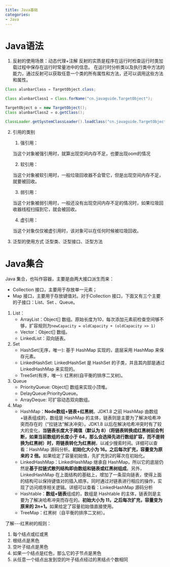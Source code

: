 ```yaml
---
title: Java基础
categories: 
- Java
---
```


# Java语法
1. 反射的使用场景：动态代理+注解
反射的实质是程序在运行时检查运行时类加载过程中保存在运行时常量池中的信息。
在运行时分析类以及执行类中方法的能力，通过反射可以获取任意一个类的所有属性和方法，还可以调用这些方法和属性。
```Java
Class alunbarClass = TargetObject.class;

Class alunbarClass1 = Class.forName("cn.javaguide.TargetObject");

TargetObject o = new TargetObject();
Class alunbarClass2 = o.getClass();

ClassLoader.getSystemClassLoader().loadClass("cn.javaguide.TargetObject");  // 通过类加载器获取 Class 对象不会进行初始化，意味着不进行包括初始化等一系列步骤，静态代码块和静态对象不会得到执行
```
2. 引用的类别
    1. 强引用：

    当这个对象被强引用时，就算出现空间内存不足，也要出现oom的情况

    2. 软引用：

    当这个对象被软引用时，一般垃圾回收器不会管它，但是出现空间内存不足，就要被回收。

    3. 弱引用：

    当这个对象被弱引用时，一般还没有出现空间内存不足的情况时，如果垃圾回收器线程扫描到它，就会被回收。

    4. 虚引用：

    当这个对象仅仅被虚引用时，该对象可以在任何时候被垃圾回收。

2. 泛型的使用方式
泛型类、泛型接口、泛型方法

# Java集合
Java 集合，也叫作容器，主要是由两大接口派生而来：
+ Collection 接口，主要用于存放单一元素；
+ Map 接口，主要用于存放键值对。对于Collection 接口，下面又有三个主要的子接口：List、Set 、Queue。
1. List：
    + ArrayList：Object[] 数组。原始长度为10，每次添加元素前检查空间够不够，扩容规则为`newCapacity = oldCapacity + (oldCapacity >> 1)`
    + Vector：Object[] 数组。
    + LinkedList：双向链表。
2. Set
    + HashSet(无序，唯一): 基于 HashMap 实现的，底层采用 HashMap 来保存元素。
    + LinkedHashSet: LinkedHashSet 是 HashSet 的子类，并且其内部是通过 LinkedHashMap 来实现的。
    + TreeSet(有序，唯一): 红黑树(自平衡的排序二叉树)。
3. Queue
    + PriorityQueue: Object[] 数组来实现小顶堆。
    + DelayQueue:PriorityQueue。
    + ArrayDeque: 可扩容动态双向数组。
4. Map
    + HashMap：<b>Node数组+链表+红黑树</b>。JDK1.8 之前 HashMap 由数组+链表组成的，数组是 HashMap 的主体，链表则是主要为了解决哈希冲突而存在的（“拉链法”解决冲突）。JDK1.8 以后在解决哈希冲突时有了较大的变化，<b>当链表长度大于阈值（默认为 8）（将链表转换成红黑树前会判断，如果当前数组的长度小于 64，那么会选择先进行数组扩容，而不是转换为红黑树）时，将链表转化为红黑树</b>，以减少搜索时间。详细可以查看：HashMap 源码分析。<b>初始化大小为 16。之后每次扩充，容量变为原来的 2 倍。</b>如果给定了容量初始值，先扩充到2的幂次在初始化。
    + LinkedHashMap：LinkedHashMap 继承自 HashMap，所以它的底层仍然是<b>基于拉链式散列结构即由数组和链表或红黑树组成</b>。另外，LinkedHashMap 在上面结构的基础上，增加了一条双向链表，使得上面的结构可以保持键值对的插入顺序。同时通过对链表进行相应的操作，实现了访问顺序相关逻辑。详细可以查看：LinkedHashMap 源码分析
    + Hashtable：<b>数组+链表</b>组成的，数组是 Hashtable 的主体，链表则是主要为了解决哈希冲突而存在的。<b>初始大小为 11，之后每次扩充，容量变为原来的 2n+1。</b>如果给定了容量初始值直接使用。
    + TreeMap：红黑树（自平衡的排序二叉树）。

了解---红黑树的规则：
1. 每个结点或红或黑
2. 根结点是黑色
3. 空叶子结点是黑色
4. 如果一个结点是红色，那么它的子节点是黑色
5. 从任意一个结点出发到空的叶子结点经过的黑结点个数相同